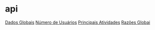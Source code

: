 # api
  [Dados Globais](https://raw.githubusercontent.com/kaon15/api/refs/heads/main/dados-globais.json)
  [Número de Usuários](https://raw.githubusercontent.com/kaon15/api/refs/heads/main/numero-usuarios.json)
  [Principais Atividades](https://raw.githubusercontent.com/kaon15/api/refs/heads/main/principais-atividades.json)
  [Razões Globai](https://raw.githubusercontent.com/kaon15/api/refs/heads/main/razoes-globais.json)
